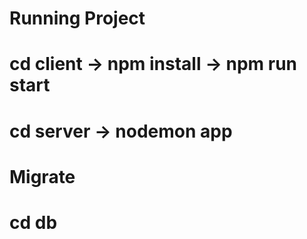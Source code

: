 # Running Project

# cd client -> npm install -> npm run start

# cd server -> nodemon app

# Migrate

# cd db
